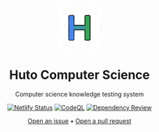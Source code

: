 <p align="center">
  <img src="assets/logo.png" alt="Logo" width="100" height="100">
  <h1 align="center">Huto Computer Science</h1>
  <p align="center">Computer science knowledge testing system</p>
  <p align="center">
    <a href="https://app.netlify.com/sites/ht-research/deploys"><img src="https://api.netlify.com/api/v1/badges/e591a1c7-51eb-484f-ae8e-6f7ca0e8e04c/deploy-status" alt="Netlify Status"></a> 
    <a href="https://github.com/Hutoorg/research-portal/actions/workflows/github-code-scanning/codeql"><img src="https://github.com/Hutoorg/research-portal/actions/workflows/github-code-scanning/codeql/badge.svg" alt="CodeQL"></a> 
    <a href="https://github.com/Hutoorg/research-portal/actions/workflows/dependency-review.yml"><img src="https://github.com/Hutoorg/research-portal/actions/workflows/dependency-review.yml/badge.svg" alt="Dependency Review"></a>
  </p>
  <p align="center">
    <a href="https://github.com/Hutoorg/research-portal/issues">Open an issue</a> •
    <a href="https://github.com/Hutoorg/research-portal/pulls">Open a pull request</a>
  </p>
</p>
